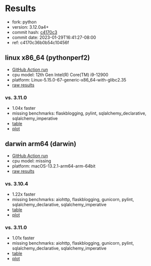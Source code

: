 # Results

- fork: python
- version: 3.12.0a4+
- commit hash: [c4170c3](https://github.com/python/cpython/commit/c4170c3)
- commit date: 2023-01-29T16:41:27-08:00
- ref: c4170c36b0b54c10456f

## linux x86_64 (pythonperf2)

- [GitHub Action run](https://github.com/faster-cpython/benchmarking/actions/runs/4513537722)
- cpu model: 12th Gen Intel(R) Core(TM) i9-12900
- platform: Linux-5.15.0-67-generic-x86_64-with-glibc2.35
- [raw results](bm-20230129-pythonperf2-x86_64-python-c4170c36b0b54c10456f-3.12.0a4%2B-c4170c3.json)

### vs. 3.11.0

- 1.04x faster
- missing benchmarks: flaskblogging, pylint, sqlalchemy_declarative, sqlalchemy_imperative
- [table](bm-20230129-pythonperf2-x86_64-python-c4170c36b0b54c10456f-3.12.0a4%2B-c4170c3-vs-3.11.0.md)
- [plot](bm-20230129-pythonperf2-x86_64-python-c4170c36b0b54c10456f-3.12.0a4%2B-c4170c3-vs-3.11.0.png)

## darwin arm64 (darwin)

- [GitHub Action run](https://github.com/faster-cpython/benchmarking/actions/runs/4494505524)
- cpu model: missing
- platform: macOS-13.2.1-arm64-arm-64bit
- [raw results](bm-20230129-darwin-arm64-python-c4170c36b0b54c10456f-3.12.0a4%2B-c4170c3.json)

### vs. 3.10.4

- 1.22x faster
- missing benchmarks: aiohttp, flaskblogging, gunicorn, pylint, sqlalchemy_declarative, sqlalchemy_imperative
- [table](bm-20230129-darwin-arm64-python-c4170c36b0b54c10456f-3.12.0a4%2B-c4170c3-vs-3.10.4.md)
- [plot](bm-20230129-darwin-arm64-python-c4170c36b0b54c10456f-3.12.0a4%2B-c4170c3-vs-3.10.4.png)

### vs. 3.11.0

- 1.01x faster
- missing benchmarks: aiohttp, flaskblogging, gunicorn, pylint, sqlalchemy_declarative, sqlalchemy_imperative
- [table](bm-20230129-darwin-arm64-python-c4170c36b0b54c10456f-3.12.0a4%2B-c4170c3-vs-3.11.0.md)
- [plot](bm-20230129-darwin-arm64-python-c4170c36b0b54c10456f-3.12.0a4%2B-c4170c3-vs-3.11.0.png)

